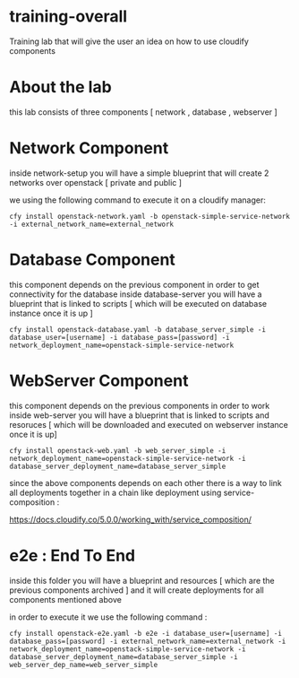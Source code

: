 # training-overall
Training lab that will give the user an idea on how to use cloudify components 

# About the lab

this lab consists of three components [ network , database , webserver ]

# Network Component
inside network-setup you will have a simple blueprint that will create 2 networks over openstack [ private and public ]

we using the following command to execute it on a cloudify manager:

```
cfy install openstack-network.yaml -b openstack-simple-service-network -i external_network_name=external_network
```

# Database Component 
this component depends on the previous component in order to get connectivity for the database 
inside database-server you will have a blueprint that is linked to scripts [ which will be executed on database instance once it is up ] 

```
cfy install openstack-database.yaml -b database_server_simple -i database_user=[username] -i database_pass=[password] -i network_deployment_name=openstack-simple-service-network
```

# WebServer Component
this component depends on the previous components in order to work
inside web-server you will have a blueprint that is linked to scripts and resoruces [ which will be downloaded and executed on webserver instance once it is up]


```
cfy install openstack-web.yaml -b web_server_simple -i network_deployment_name=openstack-simple-service-network -i database_server_deployment_name=database_server_simple
```


since the above components depends on each other there is a way to link all deployments together in a chain like deployment using service-composition :

https://docs.cloudify.co/5.0.0/working_with/service_composition/

# e2e : End To End
inside this folder you will have a blueprint and resources [ which are the previous components archived ]
and it will create deployments for all components mentioned above

in order to execute it we use the following command :

```
cfy install openstack-e2e.yaml -b e2e -i database_user=[username] -i database_pass=[password] -i external_network_name=external_network -i network_deployment_name=openstack-simple-service-network -i database_server_deployment_name=database_server_simple -i web_server_dep_name=web_server_simple
```


